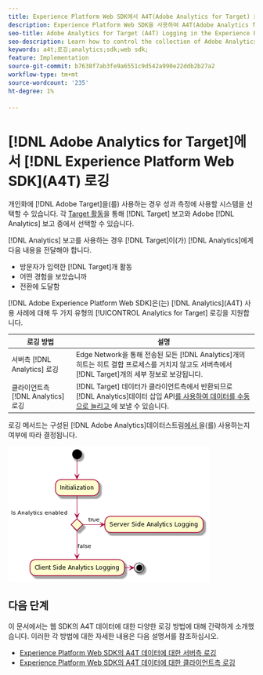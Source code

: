 ```yaml
---
title: Experience Platform Web SDK에서 A4T(Adobe Analytics for Target) 로그인
description: Experience Platform Web SDK을 사용하여 A4T(Adobe Analytics for Target) 데이터 수집을 제어하는 방법에 대해 알아봅니다.
seo-title: Adobe Analytics for Target (A4T) Logging in the Experience Platform Web SDK
seo-description: Learn how to control the collection of Adobe Analytics for Target (A4T) data using the Experience Platform Web SDK.
keywords: a4t;로깅;analytics;sdk;web sdk;
feature: Implementation
source-git-commit: b7638f7ab3fe9a6551c9d542a990e22ddb2b27a2
workflow-type: tm+mt
source-wordcount: '235'
ht-degree: 1%

---
```


# [!DNL Adobe Analytics for Target]에서 [!DNL Experience Platform Web SDK]&#x200B;(A4T) 로깅

개인화에 [!DNL Adobe Target]을(를) 사용하는 경우 성과 측정에 사용할 시스템을 선택할 수 있습니다. 각 [Target 활동](https://experienceleague.adobe.com/docs/target/using/activities/target-activities-guide.html?lang=ko)을 통해 [!DNL Target] 보고와 Adobe [!DNL Analytics] 보고 중에서 선택할 수 있습니다.

[!DNL Analytics] 보고를 사용하는 경우 [!DNL Target]이(가) [!DNL Analytics]에게 다음 내용을 전달해야 합니다.

* 방문자가 입력한 [!DNL Target]개 활동
* 어떤 경험을 보았습니까
* 전환에 도달함

[!DNL Adobe Experience Platform Web SDK]은(는) [!DNL Analytics]&#x200B;(A4T) 사용 사례에 대해 두 가지 유형의 [!UICONTROL Analytics for Target] 로깅을 지원합니다.

| 로깅 방법 | 설명 |
| --- | --- |
| 서버측 [!DNL Analytics] 로깅 | Edge Network을 통해 전송된 모든 [!DNL Analytics]개의 히트는 히트 결합 프로세스를 거치지 않고도 서버측에서 [!DNL Target]개의 세부 정보로 보강됩니다. |
| 클라이언트측 [!DNL Analytics] 로깅 | [!DNL Target] 데이터가 클라이언트측에서 반환되므로 [!DNL Analytics]데이터 삽입 API[를 사용하여 데이터를 수동으로 늘리고 ](https://experienceleague.adobe.com/docs/analytics/import/c-data-insertion-api.html?lang=ko)에 보낼 수 있습니다. |

로깅 메서드는 구성된 [!DNL Adobe Analytics]데이터스트림[에서 ](https://experienceleague.adobe.com/ko/docs/experience-platform/datastreams/overview)을(를) 사용하는지 여부에 따라 결정됩니다.

![로깅 방법 결정 흐름](/help/dev/implement/a4t/assets/analytics-logging.png)

## 다음 단계

이 문서에서는 웹 SDK의 A4T 데이터에 대한 다양한 로깅 방법에 대해 간략하게 소개했습니다. 이러한 각 방법에 대한 자세한 내용은 다음 설명서를 참조하십시오.

* [Experience Platform Web SDK의 A4T 데이터에 대한 서버측 로깅](/help/dev/implement/a4t/client-side-logging.md)
* [Experience Platform Web SDK의 A4T 데이터에 대한 클라이언트측 로깅](/help/dev/implement/a4t/client-side-logging.md)